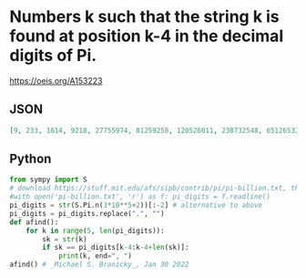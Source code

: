 # Numbers k such that the string k is found at position k\-4 in the decimal digits of Pi\.
https://oeis.org/A153223
## JSON
```JSON
[9, 233, 1614, 9218, 27755974, 81259258, 120526011, 238732548, 651265325, 783609697]
```
## Python
```Python
from sympy import S
# download https://stuff.mit.edu/afs/sipb/contrib/pi/pi-billion.txt, then
#with open('pi-billion.txt', 'r') as f: pi_digits = f.readline()
pi_digits = str(S.Pi.n(3*10**5+2))[:-2] # alternative to above
pi_digits = pi_digits.replace(".", "")
def afind():
    for k in range(5, len(pi_digits)):
        sk = str(k)
        if sk == pi_digits[k-4:k-4+len(sk)]:
            print(k, end=", ")
afind() # _Michael S. Branicky_, Jan 30 2022
```
